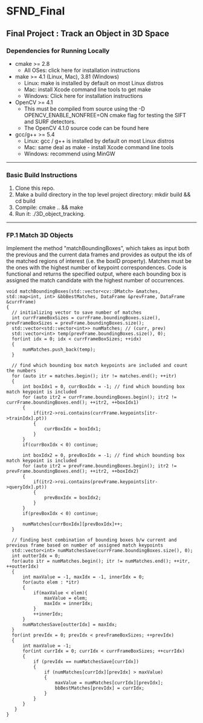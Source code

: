 # SFND_Final

## Final Project : Track an Object in 3D Space

### Dependencies for Running Locally
* cmake >= 2.8
  * All OSes: click here for installation instructions
* make >= 4.1 (Linux, Mac), 3.81 (Windows)
  * Linux: make is installed by default on most Linux distros
  * Mac: install Xcode command line tools to get make
  * Windows: Click here for installation instructions
* OpenCV >= 4.1
  * This must be compiled from source using the -D OPENCV_ENABLE_NONFREE=ON cmake flag for testing the SIFT and SURF detectors.
  * The OpenCV 4.1.0 source code can be found here
* gcc/g++ >= 5.4
  * Linux: gcc / g++ is installed by default on most Linux distros
  * Mac: same deal as make - install Xcode command line tools
  * Windows: recommend using MinGW
***
### Basic Build Instructions
1. Clone this repo.
2. Make a build directory in the top level project directory: mkdir build && cd build
3. Compile: cmake .. && make
4. Run it: ./3D_object_tracking.
***
### FP.1 Match 3D Objects
Implement the method "matchBoundingBoxes", which takes as input both the previous and the current data frames and provides as output the ids of the matched regions of interest (i.e. the boxID property). Matches must be the ones with the highest number of keypoint correspondences. Code is functional and returns the specified output, where each bounding box is assigned the match candidate with the highest number of occurrences.
  
    void matchBoundingBoxes(std::vector<cv::DMatch> &matches, std::map<int, int> &bbBestMatches, DataFrame &prevFrame, DataFrame &currFrame)
    {
      // initializing vector to save number of matches
      int currFrameBoxSizes = currFrame.boundingBoxes.size(), prevFrameBoxSizes = prevFrame.boundingBoxes.size();
      std::vector<std::vector<int>> numMatches; // (curr, prev)
      std::vector<int> temp(prevFrame.boundingBoxes.size(), 0);
      for(int idx = 0; idx < currFrameBoxSizes; ++idx)
      {        
          numMatches.push_back(temp);        
      }

      // find which bounding box match keypoints are included and count the numbers
      for (auto itr = matches.begin(); itr != matches.end(); ++itr)
      {
          int boxIdx1 = 0, currBoxIdx = -1; // find which bounding box match keypoint is included 
          for (auto itr2 = currFrame.boundingBoxes.begin(); itr2 != currFrame.boundingBoxes.end(); ++itr2, ++boxIdx1)
          {
              if(itr2->roi.contains(currFrame.keypoints[itr->trainIdx].pt))
              {
                  currBoxIdx = boxIdx1;
              }
          }
          if(currBoxIdx < 0) continue;

          int boxIdx2 = 0, prevBoxIdx = -1; // find which bounding box match keypoint is included 
          for (auto itr2 = prevFrame.boundingBoxes.begin(); itr2 != prevFrame.boundingBoxes.end(); ++itr2, ++boxIdx2)
          {
              if(itr2->roi.contains(prevFrame.keypoints[itr->queryIdx].pt))
              {
                  prevBoxIdx = boxIdx2;
              }
          }
          if(prevBoxIdx < 0) continue;

          numMatches[currBoxIdx][prevBoxIdx]++;
      }

      // finding best combination of bounding boxes b/w current and previous frame based on number of assigned match keypoints
      std::vector<int> numMatchesSave(currFrame.boundingBoxes.size(), 0);
      int outterIdx = 0;
      for(auto itr = numMatches.begin(); itr != numMatches.end(); ++itr, ++outterIdx)
      {
          int maxValue = -1, maxIdx = -1, innerIdx = 0;
          for(auto elem : *itr)
          {
              if(maxValue < elem){
                  maxValue = elem;
                  maxIdx = innerIdx;
              }
              ++innerIdx;
          }
          numMatchesSave[outterIdx] = maxIdx;
      }
      for(int prevIdx = 0; prevIdx < prevFrameBoxSizes; ++prevIdx)
      {
          int maxValue = -1;
          for(int currIdx = 0; currIdx < currFrameBoxSizes; ++currIdx)
          {
              if (prevIdx == numMatchesSave[currIdx])
              {
                  if (numMatches[currIdx][prevIdx] > maxValue)
                  {
                      maxValue = numMatches[currIdx][prevIdx];
                      bbBestMatches[prevIdx] = currIdx;
                  }
              }
          }
       }
    }
  
